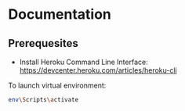 
# Documentation

## Prerequesites

* Install Heroku Command Line Interface: https://devcenter.heroku.com/articles/heroku-cli

To launch virtual environment:  

```Bash
env\Scripts\activate
```

